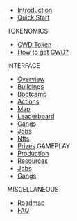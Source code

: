 * [Introduction](/)
* [Quick Start](quickstart.md)

TOKENOMICS
* [CWD Token](tokenomics.md)
* [How to get CWD?](market.md)

INTERFACE
* [Overview](overview/overview.md)
* [Buildings](overview/buildings.md)
* [Bootcamp](overview/bootcamp.md)
* [Actions](overview/actions.md)
* [Map](overview/map.md)
* [Leaderboard](overview/leaderboard.md)
* [Gangs](overview/gangs.md)
* [Jobs](overview/jobs.md)
* [Nfts](overview/nfts.md)
* [Prizes](overview/prizes.md)
GAMEPLAY
* [Production](production.md)
* [Resources](resources.md)
* [Jobs](jobs.md)
* [Gangs](gangs.md)

MISCELLANEOUS
* [Roadmap](roadmap.md)
* [FAQ](faq.md)